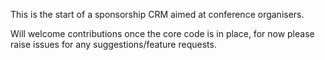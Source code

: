 This is the start of a sponsorship CRM aimed at conference organisers.

Will welcome contributions once the core code is in place, for now please
raise issues for any suggestions/feature requests.
